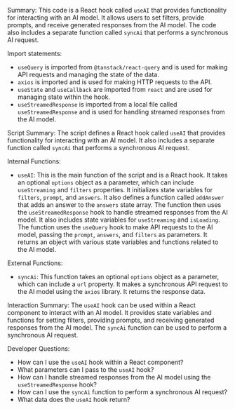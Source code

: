 Summary:
This code is a React hook called `useAI` that provides functionality for interacting with an AI model. It allows users to set filters, provide prompts, and receive generated responses from the AI model. The code also includes a separate function called `syncAi` that performs a synchronous AI request.

Import statements:
- `useQuery` is imported from `@tanstack/react-query` and is used for making API requests and managing the state of the data.
- `axios` is imported and is used for making HTTP requests to the API.
- `useState` and `useCallback` are imported from `react` and are used for managing state within the hook.
- `useStreamedResponse` is imported from a local file called `useStreamedResponse` and is used for handling streamed responses from the AI model.

Script Summary:
The script defines a React hook called `useAI` that provides functionality for interacting with an AI model. It also includes a separate function called `syncAi` that performs a synchronous AI request.

Internal Functions:
- `useAI`: This is the main function of the script and is a React hook. It takes an optional `options` object as a parameter, which can include `useStreaming` and `filters` properties. It initializes state variables for `filters`, `prompt`, and `answers`. It also defines a function called `addAnswer` that adds an answer to the `answers` state array. The function then uses the `useStreamedResponse` hook to handle streamed responses from the AI model. It also includes state variables for `useStreaming` and `isLoading`. The function uses the `useQuery` hook to make API requests to the AI model, passing the `prompt`, `answers`, and `filters` as parameters. It returns an object with various state variables and functions related to the AI model.

External Functions:
- `syncAi`: This function takes an optional `options` object as a parameter, which can include a `url` property. It makes a synchronous API request to the AI model using the `axios` library. It returns the response data.

Interaction Summary:
The `useAI` hook can be used within a React component to interact with an AI model. It provides state variables and functions for setting filters, providing prompts, and receiving generated responses from the AI model. The `syncAi` function can be used to perform a synchronous AI request.

Developer Questions:
- How can I use the `useAI` hook within a React component?
- What parameters can I pass to the `useAI` hook?
- How can I handle streamed responses from the AI model using the `useStreamedResponse` hook?
- How can I use the `syncAi` function to perform a synchronous AI request?
- What data does the `useAI` hook return?